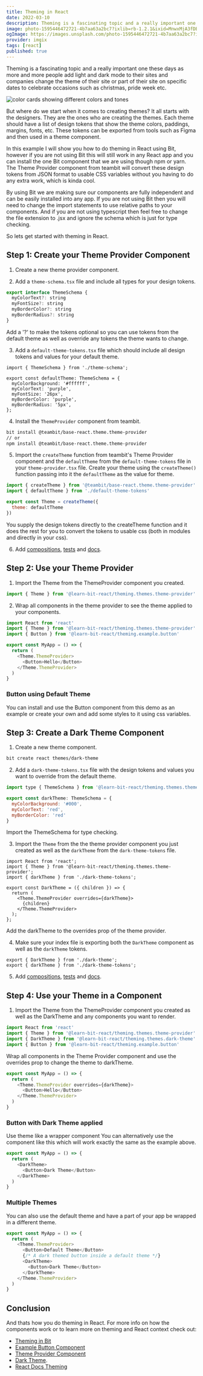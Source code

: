 ```yaml
---
title: Theming in React
date: 2022-03-10
description: Theming is a fascinating topic and a really important one these days as more and more people add light and dark mode to their sites and companies change the theme of their site or part of their site on specific dates to celebrate occasions such as christmas, pride week etc.
image: photo-1595446472721-4b7aa63a2bc7?ixlib=rb-1.2.1&ixid=MnwxMjA3fDB8MHxwaG90by1wYWdlfHx8fGVufDB8fHx8&auto=format&fit=crop&w=500&q=80
ogImage: https://images.unsplash.com/photo-1595446472721-4b7aa63a2bc7?ixlib=rb-1.2.1&ixid=MnwxMjA3fDB8MHxwaG90by1wYWdlfHx8fGVufDB8fHx8&auto=format&fit=crop&w=500&q=80?fm=webp&fit=crop&q=80&w=480
provider: imgix
tags: [react]
published: true
---
```


Theming is a fascinating topic and a really important one these days as more and more people add light and dark mode to their sites and companies change the theme of their site or part of their site on specific dates to celebrate occasions such as christmas, pride week etc.

![color cards showing different colors and tones](https://images.unsplash.com/photo-1595446472721-4b7aa63a2bc7?ixlib=rb-1.2.1&ixid=MnwxMjA3fDB8MHxwaG90by1wYWdlfHx8fGVufDB8fHx8&auto=format&fit=crop&w=2370&q=80)

But where do we start when it comes to creating themes? It all starts with the designers. They are the ones who are creating the themes. Each theme should have a list of design tokens that show the theme colors, paddings, margins, fonts, etc. These tokens can be exported from tools such as Figma and then used in a theme component.

In this example I will show you how to do theming in React using Bit, however if you are not using Bit this will still work in any React app and you can install the one Bit component that we are using though npm or yarn. The Theme Provider component from teambit will convert these design tokens from JSON format to usable CSS variables without you having to do any extra work, which is kinda cool.

By using Bit we are making sure our components are fully independent and can be easily installed into any app. If you are not using Bit then you will need to change the import statements to use relative paths to your components. And if you are not using typescript then feel free to change the file extension to .jsx and ignore the schema which is just for type checking.

So lets get started with theming in React.

## Step 1: Create your Theme Provider Component

1. Create a new theme provider component.

2. Add a `theme-schema.tsx` file and include all types for your design tokens.

```js
export interface ThemeSchema {
  myColorText?: string
  myFontSize?: string
  myBorderColor?: string
  myBorderRadius?: string
}
```

Add a '?' to make the tokens optional so you can use tokens from the default theme as well as override any tokens the theme wants to change.

3. Add a `default-theme-tokens.tsx` file which should include all design tokens and values for your default theme.

```Js
import { ThemeSchema } from './theme-schema';

export const defaultTheme: ThemeSchema = {
  myColorBackground: '#ffffff',
  myColorText: 'purple',
  myFontSize: '26px',
  myBorderColor: 'purple',
  myBorderRadius: '5px',
};
```

4. Install the `ThemeProvider` component from teambit.

```bash
bit install @teambit/base-react.theme.theme-provider
// or
npm install @teambit/base-react.theme.theme-provider
```

5. Import the `createTheme` function from teambit's Theme Provider component and the `defaultTheme` from the `default-theme-tokens` file in your `theme-provider.tsx` file. Create your theme using the `createTheme()` function passing into it the `defaultTheme` as the value for theme.

```js
import { createTheme } from '@teambit/base-react.theme.theme-provider'
import { defaultTheme } from './default-theme-tokens'

export const Theme = createTheme({
  theme: defaultTheme
})
```

You supply the design tokens directly to the createTheme function and it does the rest for you to convert the tokens to usable css (both in modules and directly in your css).

6. Add [compositions](https://bit.dev/learn-bit-react/theming/themes/theme-provider/~code/theme-provider.composition.tsx), [tests](https://bit.dev/learn-bit-react/theming/themes/theme-provider/~code/theme-provider.spec.tsx) and [docs](https://bit.dev/learn-bit-react/theming/themes/theme-provider/~code/theme-provider.docs.mdx).

## Step 2: Use your Theme Provider

1. Import the Theme from the ThemeProvider component you created.

```js
import { Theme } from '@learn-bit-react/theming.themes.theme-provider'
```

2. Wrap all components in the theme provider to see the theme applied to your components.

```js
import React from 'react'
import { Theme } from '@learn-bit-react/theming.themes.theme-provider'
import { Button } from '@learn-bit-react/theming.example.button'

export const MyApp = () => {
  return (
    <Theme.ThemeProvider>
      <Button>Hello</Button>
    </Theme.ThemeProvider>
  )
}
```

### Button using Default Theme

You can install and use the Button component from this demo as an example or create your own and add some styles to it using css variables.

## Step 3: Create a Dark Theme Component

1. Create a new theme component.

```bash
bit create react themes/dark-theme
```

2. Add a `dark-theme-tokens.tsx` file with the design tokens and values you want to override from the default theme.

```js
import type { ThemeSchema } from '@learn-bit-react/theming.themes.theme-provider'

export const darkTheme: ThemeSchema = {
  myColorBackground: '#000',
  myColorText: 'red',
  myBorderColor: 'red'
}
```

Import the ThemeSchema for type checking.

3. Import the `Theme` from the the theme provider component you just created as well as the `darkTheme` from the `dark-theme-tokens` file.

```Js
import React from 'react';
import { Theme } from '@learn-bit-react/theming.themes.theme-provider';
import { darkTheme } from './dark-theme-tokens';

export const DarkTheme = ({ children }) => {
  return (
    <Theme.ThemeProvider overrides={darkTheme}>
      {children}
    </Theme.ThemeProvider>
  );
};
```

Add the darkTheme to the overrides prop of the theme provider.

4. Make sure your index file is exporting both the `DarkTheme` component as well as the `darkTheme` tokens.

```Js
export { DarkTheme } from './dark-theme';
export { darkTheme } from './dark-theme-tokens';
```

5. Add [compositions](https://bit.dev/learn-bit-react/theming/themes/dark-theme/~code/dark-theme.composition.tsx), [tests](https://bit.dev/learn-bit-react/theming/themes/dark-theme/~code/dark-theme.spec.tsx) and [docs](https://bit.dev/learn-bit-react/theming/themes/dark-theme/~code/dark-theme.docs.mdx).

## Step 4: Use your Theme in a Component

1. Import the Theme from the ThemeProvider component you created as well as the DarkTheme and any components you want to render.

```js
import React from 'react'
import { Theme } from '@learn-bit-react/theming.themes.theme-provider'
import { DarkTheme } from '@learn-bit-react/theming.themes.dark-theme'
import { Button } from '@learn-bit-react/theming.example.button'
```

Wrap all components in the Theme Provider component and use the overrides prop to change the theme to darkTheme.

```js
export const MyApp = () => {
  return (
    <Theme.ThemeProvider overrides={darkTheme}>
      <Button>Hello</Button>
    </Theme.ThemeProvider>
  )
}
```

### Button with Dark Theme applied

Use theme like a wrapper component You can alternatively use the component like this which will work exactly the same as the example above.

```js
export const MyApp = () => {
  return (
    <DarkTheme>
      <Button>Dark Theme</Button>
    </DarkTheme>
  )
}
```

### Multiple Themes

You can also use the default theme and have a part of your app be wrapped in a different theme.

```js
export const MyApp = () => {
  return (
    <Theme.ThemeProvider>
      <Button>Default Theme</Button>
      {/* A dark themed button inside a default theme */}
      <DarkTheme>
        <Button>Dark Theme</Button>
      </DarkTheme>
    </Theme.ThemeProvider>
  )
}
```

## Conclusion

And thats how you do theming in React. For more info on how the components work or to learn more on theming and React context check out:

- [Theming in Bit](https://bit.dev/learn-bit-react/theming/readme)
- [Example Button Component](https://bit.dev/learn-bit-react/theming/example/button)
- [Theme Provider Component](https://bit.dev/learn-bit-react/theming/themes/theme-provider)
- [Dark Theme](https://bit.dev/learn-bit-react/theming/themes/dark-theme).
- [React Docs Theming](https://beta.reactjs.org/apis/usecontext)
